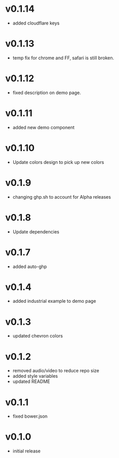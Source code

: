 v0.1.14
==================
* added cloudflare keys

v0.1.13
==================
* temp fix for chrome and FF, safari is still broken.

v0.1.12
==================
* fixed description on demo page.

v0.1.11
==================
* added new demo component

v0.1.10
==================
* Update colors design to pick up new colors

v0.1.9
==================
* changing ghp.sh to account for Alpha releases

v0.1.8
==================
* Update dependencies

v0.1.7
==================
* added auto-ghp

v0.1.4
==================
* added industrial example to demo page

v0.1.3
==================
* updated chevron colors

v0.1.2
==================
* removed audio/video to reduce repo size
* added style variables
* updated README

v0.1.1
==================
* fixed bower.json

v0.1.0
==================
* initial release
